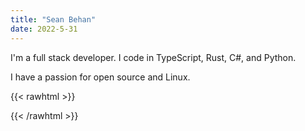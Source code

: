 ```yaml
---
title: "Sean Behan"
date: 2022-5-31
---
```


I'm a full stack developer. I code in TypeScript, Rust, C#, and Python.

I have a passion for open source and Linux.

{{< rawhtml >}}
<a id="me" rel="me" href="https://mstdn.social/@codebam"></a>
<style>
#me {
    display: hidden;
}
</style>
{{< /rawhtml >}}
